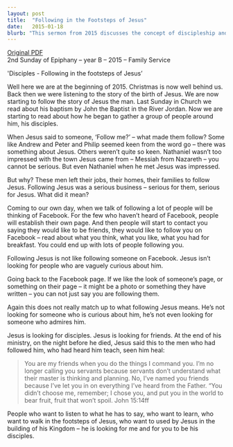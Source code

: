 ```yaml
---
layout: post
title:  "Following in the Footsteps of Jesus"
date:   2015-01-18
blurb: "This sermon from 2015 discusses the concept of discipleship and what it means to follow Jesus. Drawing parallels between the biblical disciples and modern day followers, the sermon emphasizes that Jesus is not looking for casual followers but for committed disciples who are willing to leave everything behind. The sermon also contrasts the idea of following Jesus with following someone on social media, highlighting the depth and commitment required in discipleship."
---
```

[Original PDF](/assets/pdf/epiphany22015family.pdf)    
2nd Sunday of Epiphany – year B – 2015 – Family Service

'Disciples - Following in the footsteps of Jesus’

Well here we are at the beginning of 2015. Christmas is now well behind us. Back then we were listening to the story of the birth of Jesus. We are now starting to follow the story of Jesus the man. Last Sunday in Church we read about his baptism by John the Baptist in the River Jordan. Now we are starting to read about how he began to gather a group of people around him, his disciples.

When Jesus said to someone, ‘Follow me?’ – what made them follow? Some like Andrew and Peter and Philip seemed keen from the word go – there was something about Jesus. Others weren’t quite so keen. Nathaniel wasn’t too impressed with the town Jesus came from – Messiah from Nazareth – you cannot be serious. But even Nathaniel when he met Jesus was impressed.

But why? These men left their jobs, their homes, their families to follow Jesus. Following Jesus was a serious business – serious for them, serious for Jesus. What did it mean?

Coming to our own day, when we talk of following a lot of people will be thinking of Facebook. For the few who haven’t heard of Facebook, people will establish their own page. And then people will start to contact you saying they would like to be friends, they would like to follow you on Facebook – read about what you think, what you like, what you had for breakfast. You could end up with lots of people following you.

Following Jesus is not like following someone on Facebook. Jesus isn’t looking for people who are vaguely curious about him.

Going back to the Facebook page. If we like the look of someone’s page, or something on their page – it might be a photo or something they have written – you can not just say you are following them.

Again this does not really match up to what following Jesus means. He’s not looking for someone who is curious about him, he’s not even looking for someone who admires him.

Jesus is looking for disciples. Jesus is looking for friends. At the end of his ministry, on the night before he died, Jesus said this to the men who had followed him, who had heard him teach, seen him heal:

> You are my friends when you do the things I command you.
> I’m no longer calling you servants because servants don’t understand what their master is thinking and planning. No, I’ve named you friends because I’ve let you in on everything I’ve heard from the Father.
> “You didn’t choose me, remember; I chose you, and put you in the world to bear fruit, fruit that won’t spoil. John 15:14ff

People who want to listen to what he has to say, who want to learn, who want to walk in the footsteps of Jesus, who want to used by Jesus in the building of his Kingdom – he is looking for me and for you to be his disciples.
